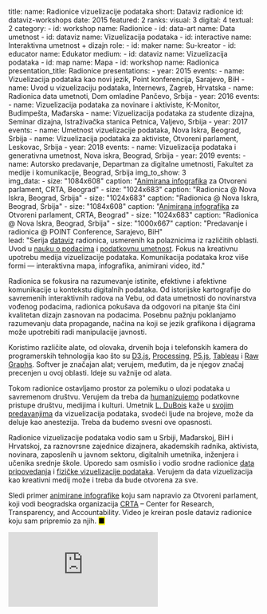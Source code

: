 title: 
    name: Radionice vizuelizacije podataka
    short: Dataviz radionice
id: dataviz-workshops
date: 2015
featured: 2
ranks:
    visual: 3
    digital: 4
    textual: 2
category: 
    - id: workshop
      name: Radionice
    - id: data-art
      name: Data umetnost
    - id: dataviz
      name: Vizuelizacija podataka
    - id: interactive
      name: Interaktivna umetnost + dizajn
role:
    - id: maker
      name: Su-kreator
    - id: educator
      name: Edukator
medium:
    - id: dataviz
      name: Vizuelizacija podataka
    - id: map
      name: Mapa
    - id: workshop
      name: Radionica    
presentation_title: Radionice
presentations:
    - year: 2015
      events:
        - name: <span class='italic-style'>Vizuelizacija podataka kao novi jezik</span>, Point konferencija, Sarajevo, BiH
        - name: <span class='italic-style'>Uvod u vizuelizaciju podataka</span>, Internews, Zagreb, Hrvatska
        - name: <span class='italic-style'>Radionica data umetnoti</span>, Dom omladine Pančevo, Srbija
    - year: 2016
      events:
        - name: <span class='italic-style'>Vizuelizacija podataka za novinare i aktiviste</span>, K-Monitor, Budimpešta, Mađarska
        - name: <span class='italic-style'>Vizuelizacija podataka za studente dizajna</span>, Seminar dizajna, Istraživačka stanica Petnica, Valjevo, Srbija
    - year: 2017
      events:
        - name: <span class='italic-style'>Umetnost vizuelizacije podataka</span>, Nova Iskra, Beograd, Srbija
        - name: <span class='italic-style'>Vizuelizacija podataka za aktiviste</span>, Otvoreni parlament, Leskovac, Srbija
    - year: 2018
      events:
        - name: <span class='italic-style'>Vizuelizacija podataka i generativna umetnost</span>, Nova iskra, Beograd, Srbija
    - year: 2019
      events:
        - name: <span class='italic-style'>Autorsko predavanje</span>, Departman za digitalne umetnosti, Fakultet za medije i komunikacije, Beograd, Srbija
img_to_show: 3       
img_data:
    - size: "1084x608"
      caption: "<a href='https://www.youtube.com/watch?v=pYyaMJ2aN2o' target='_blank'>Animirana infografika</a> za Otvoreni parlament, CRTA, Beograd"
    - size: "1024x683"
      caption: "Radionica @ Nova Iskra, Beograd, Srbija"
    - size: "1024x683"
      caption: "Radionica @ Nova Iskra, Beograd, Srbija"
    - size: "1084x608"
      caption: "<a href='https://www.youtube.com/watch?v=pYyaMJ2aN2o' target='_blank'>Animirana infografika</a> za Otvoreni parlament, CRTA, Beograd"
    - size: "1024x683"
      caption: "Radionica @ Nova Iskra, Beograd, Srbija"
    - size: "1000x667"
      caption: "Predavanje i radionica @ POINT Conference, Sarajevo, BiH"    
lead: "Serija <a href='/rad/projekti/category/dataviz'><span class='italic-style'>dataviz</span></a> radionica, usmerenih ka polaznicima iz različitih oblasti. Uvod u <a href='https://en.wikipedia.org/wiki/Data_science' target='_blank'>nauku o podacima</a> i <a href='/rad/projekti/category/data-art'>podatkovnu umetnost</a>. Fokus na kreativnu upotrebu medija vizuelizacije podataka. Komunikacija podataka kroz više formi — interaktivna mapa, infografika, animirani video, itd."

Radionica se fokusira na razumevanje istinite, efektivne i afektivne komunikacije u kontekstu digitalnih podataka. Od istorijske kartografije do savremenih interaktivnih radova na Vebu, od data umetnosti do novinarstva vođenog podacima, radionica pokušava da odgovori na pitanje šta čini kvalitetan dizajn zasnovan na podacima. Posebnu pažnju poklanjamo razumevanju data propagande, načina na koji se jezik grafikona i dijagrama može upotrebiti radi manipulacije javnosti.

Koristimo različite alate, od olovaka, drvenih boja i telefonskih kamera do programerskih tehnologija kao što su <a href='https://d3js.org/' target='_blank'>D3.js</a>, <a href='https://processing.org/' target='_blank'>Processing</a>, <a href='https://p5js.org/' target='_blank'>P5.js</a>, <a href='https://www.tableau.com/' target='_blank'>Tableau</a> i <a href='https://rawgraphs.io/' target='_blank'>Raw Graphs</a>. Softver je značajan alat; verujem, međutim, da je njegov značaj precenjen u ovoj oblasti. Ideje su važnije od alata.

Tokom radionice ostavljamo prostor za polemiku o ulozi podataka u savremenom društvu. Verujem da treba da <a href='http://giorgialupi.com/data-humanism-my-manifesto-for-a-new-data-wold' target='_blank'>humanizujemo</a> podatkovne pristupe društvu, medijima i kulturi. Umetnik <a href='http://lukedubois.com/' target='_blank'>L. DuBois</a> kaže u <a href='https://www.ted.com/talks/r_luke_dubois_insightful_human_portraits_made_from_data' target='_blank'>svojim predavanjima</a> da vizuelizacija podataka, svodeći ljude na brojeve, može da deluje kao anestezija. Treba da budemo svesni ove opasnosti.

Radionice vizuelizacije podataka vodio sam u Srbiji, Mađarskoj, BiH i Hrvatskoj, za raznovrsne zajednice dizajnera, akademskih radnika, aktivista, novinara, zaposlenih u javnom sektoru, digitalnih umetnika, inženjera i učenika srednje škole. Uporedo sam osmislio i vodio srodne radionice <a href='/rad/projekti/data-storytelling-workshops'>data pripovedanja</a> i <a href='/rad/projekti/physical-dataviz-workshops'>fizičke vizuelizacije podataka</a>. Verujem da data vizuelizacija kao kreativni medij može i treba da bude otvorena za sve.

Sledi primer <a href='https://www.youtube.com/watch?v=pYyaMJ2aN2o' target='_blank'>animirane infografike</a> koju sam napravio za Otvoreni parlament, koji vodi beogradska organizacija <a href='https://crta.rs/en/' target='_blank'>CRTA</a> – Center for Research, Transparency, and Accountability. Video je kreiran posle <span class='italic-style'>dataviz</span> radionice koju sam pripremio za njih. <mark>&#9632;</mark>

<iframe src="https://www.youtube.com/embed/pYyaMJ2aN2o?rel=0&amp;fs=0&amp;controls=0" frameborder="0" allow="accelerometer; autoplay; picture-in-picture" allowfullscreen></iframe>